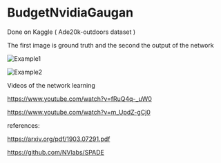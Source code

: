 # BudgetNvidiaGaugan

Done on Kaggle ( Ade20k-outdoors dataset )

The first image is ground truth and the second the output of the network

![Example1](https://i.imgur.com/7BE7HQE.jpg)

![Example2](https://i.imgur.com/ncrhQK7.jpg)

Videos of the network learning

https://www.youtube.com/watch?v=fRuQ4q-_uW0

https://www.youtube.com/watch?v=m_UpdZ-gCj0


references:

https://arxiv.org/pdf/1903.07291.pdf

https://github.com/NVlabs/SPADE
